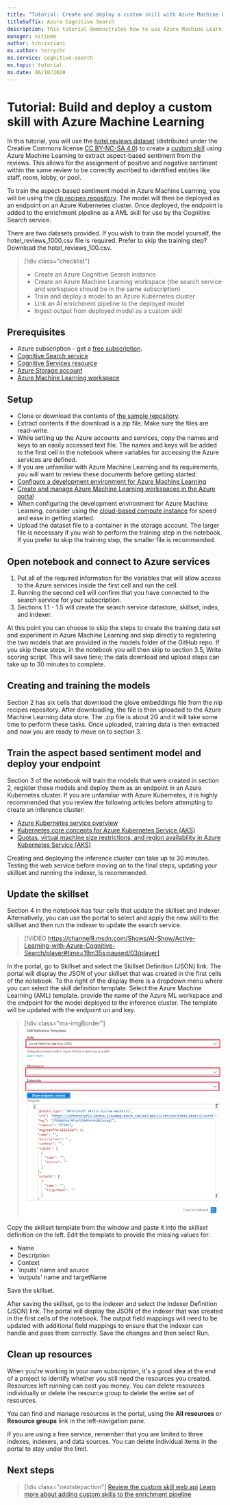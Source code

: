 ```yaml
---
title: "Tutorial: Create and deploy a custom skill with Azure Machine Learning"
titleSuffix: Azure Cognitive Search
description: This tutorial demonstrates how to use Azure Machine Learning to build and deploy a custom skill for Azure Cognitive Search's AI enrichment pipeline.
manager: nitinme
author: tchristiani
ms.author: terrychr
ms.service: cognitive-search
ms.topic: tutorial
ms.date: 06/10/2020
---
```


# Tutorial: Build and deploy a custom skill with Azure Machine Learning 

In this tutorial, you will use the [hotel reviews dataset](https://www.kaggle.com/datafiniti/hotel-reviews) (distributed under the Creative Commons license [CC BY-NC-SA 4.0](https://creativecommons.org/licenses/by-nc-sa/4.0/legalcode.txt)) to create a [custom skill](https://docs.microsoft.com/azure/search/cognitive-search-custom-skill-interface) using Azure Machine Learning to extract aspect-based sentiment from the reviews. This allows for the assignment of positive and negative sentiment within the same review to be correctly ascribed to identified entities like staff, room, lobby, or pool.

To train the aspect-based sentiment model in Azure Machine Learning, you will be using the [nlp recipes repository](https://github.com/microsoft/nlp-recipes/tree/master/examples/sentiment_analysis/absa). The model will then be deployed as an endpoint on an Azure Kubernetes cluster. Once deployed, the endpoint is added to the enrichment pipeline as a AML skill for use by the Cognitive Search service.

There are two datasets provided. If you wish to train the model yourself, the hotel_reviews_1000.csv file is required. Prefer to skip the training step? Download the hotel_reviews_100.csv.

> [!div class="checklist"]
> * Create an Azure Cognitive Search instance
> * Create an Azure Machine Learning workspace (the search service and workspace should be in the same subscription)
> * Train and deploy a model to an Azure Kubernetes cluster
> * Link an AI enrichment pipeline to the deployed model
> * Ingest output from deployed model as a custom skill

## Prerequisites

* Azure subscription - get a [free subscription](https://azure.microsoft.com/free/?WT.mc_id=A261C142F).
* [Cognitive Search service](https://docs.microsoft.com/azure/search/search-get-started-arm)
* [Cognitive Services resource](https://docs.microsoft.com/azure/cognitive-services/cognitive-services-apis-create-account?tabs=multiservice%2Cwindows)
* [Azure Storage account](https://docs.microsoft.com/azure/storage/common/storage-account-create?toc=%2Fazure%2Fstorage%2Fblobs%2Ftoc.json&tabs=azure-portal)
* [Azure Machine Learning workspace](https://docs.microsoft.com/azure/machine-learning/how-to-manage-workspace)

## Setup

* Clone or download the contents of [the sample repository](https://github.com/Azure-Samples/azure-search-python-samples/tree/master/AzureML-Custom-Skill).
* Extract contents if the download is a zip file. Make sure the files are read-write.
* While setting up the Azure accounts and services, copy the names and keys to an easily accessed text file. The names and keys will be added to the first cell in the notebook where variables for accessing the Azure services are defined.
* If you are unfamiliar with Azure Machine Learning and its requirements, you will want to review these documents before getting started:
 * [Configure a development environment for Azure Machine Learning](https://docs.microsoft.com/azure/machine-learning/how-to-configure-environment)
 * [Create and manage Azure Machine Learning workspaces in the Azure portal](https://docs.microsoft.com/azure/machine-learning/how-to-manage-workspace)
 * When configuring the development environment for Azure Machine Learning, consider using the [cloud-based compute instance](https://docs.microsoft.com/azure/machine-learning/how-to-configure-environment#compute-instance) for speed and ease in getting started.
* Upload the dataset file to a container in the storage account. The larger file is necessary if you wish to perform the training step in the notebook. If you prefer to skip the training step, the smaller file is recommended.

## Open notebook and connect to Azure services

1. Put all of the required information for the variables that will allow access to the Azure services inside the first cell and run the cell.
1. Running the second cell will confirm that you have connected to the search service for your subscription.
1. Sections 1.1 - 1.5 will create the search service datastore, skillset, index, and indexer.

At this point you can choose to skip the steps to create the training data set and experiment in Azure Machine Learning and skip directly to registering the two models that are provided in the models folder of the GitHub repo. If you skip these steps, in the notebook you will then skip to section 3.5, Write scoring script. This will save time; the data download and upload steps can take up to 30 minutes to complete.

## Creating and training the models

Section 2 has six cells that download the glove embeddings file from the nlp recipes repository. After downloading, the file is then uploaded to the Azure Machine Learning data store. The .zip file is about 2G and it will take some time to perform these tasks. Once uploaded, training data is then extracted and now you are ready to move on to section 3.

## Train the aspect based sentiment model and deploy your endpoint

Section 3 of the notebook will train the models that were created in section 2, register those models and deploy them as an endpoint in an Azure Kubernetes cluster. If you are unfamiliar with Azure Kubernetes, it is highly recommended that you review the following articles before attempting to create an inference cluster:

* [Azure Kubernetes service overview](https://docs.microsoft.com/azure/aks/intro-kubernetes)
* [Kubernetes core concepts for Azure Kubernetes Service (AKS)](https://docs.microsoft.com/azure/aks/concepts-clusters-workloads)
* [Quotas, virtual machine size restrictions, and region availability in Azure Kubernetes Service (AKS)](https://docs.microsoft.com/azure/aks/quotas-skus-regions)

Creating and deploying the inference cluster can take up to 30 minutes. Testing the web service before moving on to the final steps, updating your skillset and running the indexer, is recommended.

## Update the skillset

Section 4 in the notebook has four cells that update the skillset and indexer. Alternatively, you can use the portal to select and apply the new skill to the skillset and then run the indexer to update the search service.

> [!VIDEO https://channel9.msdn.com/Shows/AI-Show/Active-Learning-with-Azure-Cognitive-Search/player#time=19m35s:paused/03/player]

In the portal, go to Skillset and select the Skillset Definition (JSON) link. The portal will display the JSON of your skillset that was created in the first cells of the notebook. To the right of the display there is a dropdown menu where you can select the skill definition template. Select the Azure Machine Learning (AML) template. provide the name of the Azure ML workspace and the endpoint for the model deployed to the inference cluster. The template will be updated with the endpoint uri and key.

> [!div class="mx-imgBorder"]
> ![Skillset definition template](media/cognitive-search-aml-skill/portal-aml-skillset-definition.png)

Copy the skillset template from the window and paste it into the skillset definition on the left. Edit the template to provide the missing values for:

* Name
* Description
* Context
* 'inputs' name and source
* 'outputs' name and targetName

Save the skillset.

After saving the skillset, go to the indexer and select the Indexer Definition (JSON) link. The portal will display the JSON of the indexer that was created in the first cells of the notebook. The output field mappings will need to be updated with additional field mappings to ensure that the indexer can handle and pass them correctly. Save the changes and then select Run. 

## Clean up resources

When you're working in your own subscription, it's a good idea at the end of a project to identify whether you still need the resources you created. Resources left running can cost you money. You can delete resources individually or delete the resource group to delete the entire set of resources.

You can find and manage resources in the portal, using the **All resources** or **Resource groups** link in the left-navigation pane.

If you are using a free service, remember that you are limited to three indexes, indexers, and data sources. You can delete individual items in the portal to stay under the limit.

## Next steps

> [!div class="nextstepaction"]
> [Review the custom skill web api](https://docs.microsoft.com/azure/search/cognitive-search-custom-skill-web-api)
> [Learn more about adding custom skills to the enrichment pipeline](https://docs.microsoft.com/azure/search/cognitive-search-custom-skill-interface)